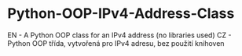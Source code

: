 # Python-OOP-IPv4-Address-Class
EN - A Python OOP class for an IPv4 address (no libraries used)
CZ - Python OOP třída, vytvořená pro IPv4 adresu, bez použití knihoven
